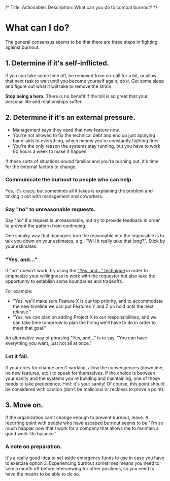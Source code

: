 /*
Title: Actionables
Description: What can you do to combat burnout?
*/

# What can I do?
The general consensus seems to be that there are three steps in fighting
against burnout:

## 1. Determine if it's self-inflicted.
If you can take some time off, be removed from on-call for a bit, or allow that
next task to wait until you become yourself again, *do it*. Get some sleep and
figure out what it will take to remove the strain.

**Stop being a hero.** There is no benefit if the toll is so great that your 
personal life and relationships suffer.

## 2. Determine if it's an external pressure.
* Management says they need that new feature *now*. 
* You're not allowed to fix the technical debt and end up just applying 
  band-aids to everything, which means you're constantly fighting fires.
* You're the only reason the systems stay running, but you have to work 60 
  hours a week to make it happen.

If these sorts of situations sound familiar and you're burning out, it's time 
for the external factors to change.

### Communicate the burnout to people who can help. 
Yes, it's crazy, but sometimes all it takes is explaining the problem and 
talking it out with management and coworkers.

### Say "no" to unreasonable requests.
Say "no" if a request is unreasonable, but try to provide feedback in order to
prevent the pattern from continuing. 

One sneaky way that managers turn the reasonable into the impossible is
to talk you down on your estimates, e.g., "Will it really take that long?". 
Stick by your estimates.

### "Yes, and..."
If "no" doesn't work, try using the <a href="http://www.huffingtonpost.com/
liz-orsquo/cant-say-no-say-yes-instead_b_4583052.html" target="_blank">"Yes, 
and..." technique</a> in order to emphasize your willingness to work with 
the requester but also take the opportunity to establish some boundaries and 
tradeoffs. 
  
For example:

* "Yes, we'll make sure Feature X is our top priority, and to accommodate 
  the new timeline we can put Features Y and Z on hold until the next 
  release."
* "Yes, we can plan on adding Project X to our responsibilities, and we can
  take time tomorrow to plan the hiring we'll have to do in order to meet 
  that goal."

An alternative way of phrasing "Yes, and..." is to say, "You can have everything
you want, just not all at once."

### Let it fail.
If your cries for change aren't working, allow the consequences (downtime, no
new features, etc.) to speak for themselves. If the choice is between your 
sanity and the systems you're building and maintaining, one of those needs 
to take precedence. Hint: it's your sanity! Of course, this point should be 
considered with caution (don't be malicious or reckless to prove a point).

## 3. Move on.
If the organization can't change enough to prevent burnout, leave. A recurring 
point with people who have escaped burnout seems to be "I'm so much happier now
that I work for a company that allows me to maintain a
good work-life balance."

### A note on preparation.
It's a really good idea to set aside emergency funds to use in case you have to
exercise option 3. Experiencing burnout sometimes means you need to take a 
month off before interviewing for other positions, so you need to have the
means to be able to do so.
